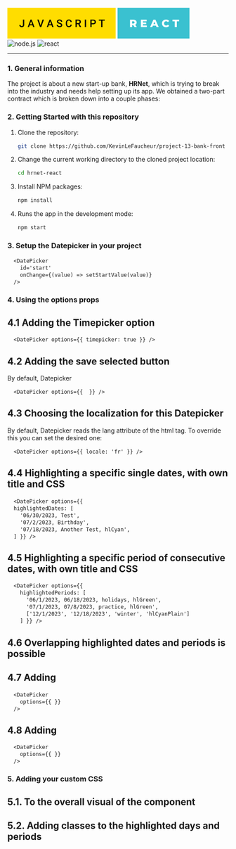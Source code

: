 ![JAVASCRIPT](./src/assets/badges/javascript.svg)
![REACT](./src/assets/badges/react.svg)
<br>
![node.js](https://img.shields.io/badge/node.js-v16.16.0-green?style=for-the-badge&logo=nodedotjs)
![react](https://img.shields.io/badge/react-18.2.0-18a7d6?style=for-the-badge&logo=react)
<br>

---

### 1. General information

The project is about a new start-up bank, **HRNet**, which is trying to break into the industry and needs help setting up its app. We obtained a two-part contract which is broken down into a couple phases:

### 2. Getting Started with this repository

1. Clone the repository:

   ```sh
   git clone https://github.com/KevinLeFaucheur/project-13-bank-front
   ```

2. Change the current working directory to the cloned project location:

   ```sh
   cd hrnet-react
   ```

3. Install NPM packages:
   ```sh
   npm install
   ```

4. Runs the app in the development mode:
   ```sh
   npm start
   ```

### 3. Setup the Datepicker in your project


```JSX
  <DatePicker 
    id='start'
    onChange={(value) => setStartValue(value)} 
  />
```

### 4. Using the options props

## 4.1 Adding the Timepicker option

```JSX
  <DatePicker options={{ timepicker: true }} />
```

## 4.2 Adding the save selected button

By default, Datepicker 

```JSX
  <DatePicker options={{  }} />
```

## 4.3 Choosing the localization for this Datepicker

By default, Datepicker reads the lang attribute of the html tag.
To override this you can set the desired one:

```JSX
  <DatePicker options={{ locale: 'fr' }} />
```

## 4.4 Highlighting a specific single dates, with own title and CSS

```JSX
  <DatePicker options={{ 
  highlightedDates: [
    '06/30/2023, Test',
    '07/2/2023, Birthday',
    '07/18/2023, Another Test, hlCyan',
  ] }} />
```

## 4.5 Highlighting a specific period of consecutive dates, with own title and CSS

```JSX
  <DatePicker options={{  
    highlightedPeriods: [
      '06/1/2023, 06/18/2023, holidays, hlGreen',
      '07/1/2023, 07/8/2023, practice, hlGreen',
      ['12/1/2023', '12/18/2023', 'winter', 'hlCyanPlain']
    ] }} />
```

## 4.6 Overlapping highlighted dates and periods is possible


## 4.7 Adding 

```JSX
  <DatePicker
    options={{ }}
  />
```

## 4.8 Adding 

```JSX
  <DatePicker
    options={{ }}
  />
```

### 5. Adding your custom CSS

## 5.1. To the overall visual of the component



## 5.2. Adding classes to the highlighted days and periods

